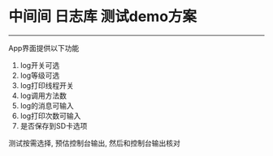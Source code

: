 # 中间间 日志库 测试demo方案

--------------------------------------------------------------------------------
App界面提供以下功能

1. log开关可选
2. log等级可选
3. log打印线程开关
4. log调用方法数
5. log的消息可输入
6. log打印次数可输入
7. 是否保存到SD卡选项

测试按需选择, 预估控制台输出, 然后和控制台输出核对
